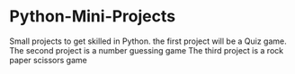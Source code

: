 # Python-Mini-Projects
Small projects to get skilled in Python.
the first project will be a Quiz game.
The second project is a number guessing game
The third project is a rock paper scissors game
